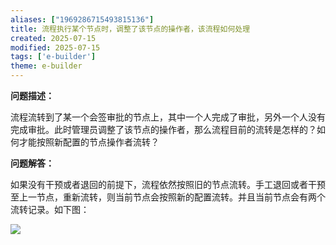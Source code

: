 ```yaml
---
aliases: ["1969286715493815136"]
title: 流程执行某个节点时，调整了该节点的操作者，该流程如何处理
created: 2025-07-15
modified: 2025-07-15
tags: ['e-builder']
theme: e-builder
---
```


**问题描述：**

流程流转到了某一个会签审批的节点上，其中一个人完成了审批，另外一个人没有完成审批。此时管理员调整了该节点的操作者，那么流程目前的流转是怎样的？如何才能按照新配置的节点操作者流转？

**问题解答：**

如果没有干预或者退回的前提下，流程依然按照旧的节点流转。手工退回或者干预至上一节点，重新流转，则当前节点会按照新的配置流转。并且当前节点会有两个流转记录。如下图：

![](https://myhelpdoc.oss-cn-heyuan.aliyuncs.com/mdimages/f764a11135912d9c762f1f2f3b9960f6.jpg)